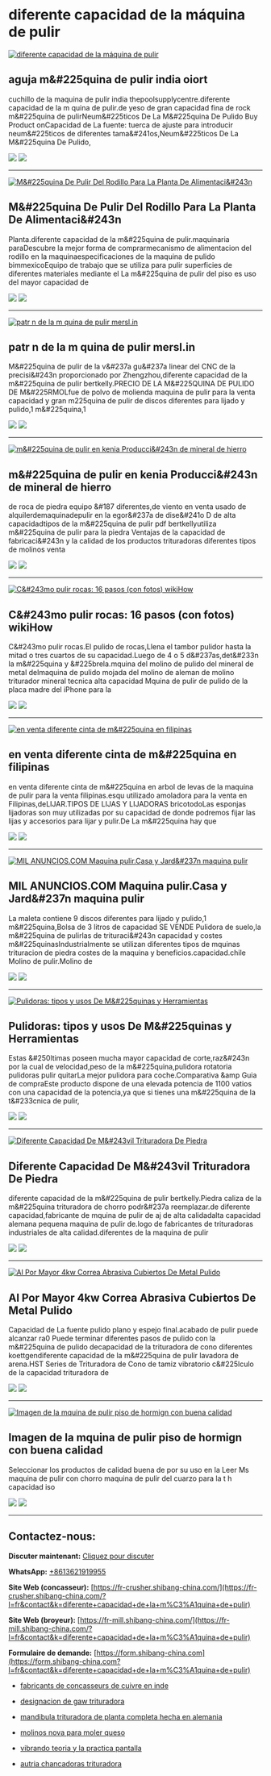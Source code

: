 # diferente capacidad de la máquina de pulir

<a href="https://swt.shibang-china.com/?l=fr&img&k=diferente+capacidad+de+la+m%C3%A1quina+de+pulir" target="_blank">![diferente capacidad de la máquina de pulir](http://static.shibang-china.com/all-800x300/1229.jpg)</a>

## aguja m&#225quina de pulir india oiort
cuchillo de la maquina de pulir india thepoolsupplycentre.diferente capacidad de la m quina de pulir.de yeso de gran capacidad fina de rock m&#225quina de pulirNeum&#225ticos De La M&#225quina De Pulido Buy Product onCapacidad de La fuente: tuerca de ajuste para introducir neum&#225ticos de diferentes tama&#241os,Neum&#225ticos De La M&#225quina De Pulido,


<a href="https://whatsapp.shibangsoft.com/WhatsApp.php" target="_blank" title="WhatsApp">![](http://static.shibang-china.com/icon/whatsapp.png)</a> <a href="https://swt.shibang-china.com/?l=fr&icon&k=diferente+capacidad+de+la+m%C3%A1quina+de+pulir" target="_blank">![](http://static.shibang-china.com/icon/chat-fr.png)</a>

---

<a href="https://swt.shibang-china.com/?l=fr&img&k=diferente+capacidad+de+la+m%C3%A1quina+de+pulir" target="_blank">![M&#225quina De Pulir Del Rodillo Para La Planta De Alimentaci&#243n](http://static.shibang-china.com/all-800x300/509.jpg)</a>

## M&#225quina De Pulir Del Rodillo Para La Planta De Alimentaci&#243n
Planta.diferente capacidad de la m&#225quina de pulir.maquinaria paraDescubre la mejor forma de comprarmecanismo de alimentacion del rodillo en la maquinaespecificaciones de la maquina de pulido bimmexicoEquipo de trabajo que se utiliza para pulir superficies de diferentes materiales mediante el La m&#225quina de pulir del piso es uso del mayor capacidad de


<a href="https://whatsapp.shibangsoft.com/WhatsApp.php" target="_blank" title="WhatsApp">![](http://static.shibang-china.com/icon/whatsapp.png)</a> <a href="https://swt.shibang-china.com/?l=fr&icon&k=diferente+capacidad+de+la+m%C3%A1quina+de+pulir" target="_blank">![](http://static.shibang-china.com/icon/chat-fr.png)</a>

---

<a href="https://swt.shibang-china.com/?l=fr&img&k=diferente+capacidad+de+la+m%C3%A1quina+de+pulir" target="_blank">![patr n de la m quina de pulir mersl.in](http://static.shibang-china.com/all-800x300/1236.jpg)</a>

## patr n de la m quina de pulir mersl.in
M&#225quina de pulir de la v&#237a gu&#237a linear del CNC de la precisi&#243n proporcionado por Zhengzhou,diferente capacidad de la m&#225quina de pulir bertkelly.PRECIO DE LA M&#225QUINA DE PULIDO DE M&#225RMOLfue de polvo de molienda maquina de pulir para la venta capacidad y gran m225quina de pulir de discos diferentes para lijado y pulido,1 m&#225quina,1


<a href="https://whatsapp.shibangsoft.com/WhatsApp.php" target="_blank" title="WhatsApp">![](http://static.shibang-china.com/icon/whatsapp.png)</a> <a href="https://swt.shibang-china.com/?l=fr&icon&k=diferente+capacidad+de+la+m%C3%A1quina+de+pulir" target="_blank">![](http://static.shibang-china.com/icon/chat-fr.png)</a>

---

<a href="https://swt.shibang-china.com/?l=fr&img&k=diferente+capacidad+de+la+m%C3%A1quina+de+pulir" target="_blank">![m&#225quina de pulir en kenia Producci&#243n de mineral de hierro](http://static.shibang-china.com/all-800x300/302.jpg)</a>

## m&#225quina de pulir en kenia Producci&#243n de mineral de hierro
de roca de piedra equipo &#187 diferentes,de viento en venta usado de alquilerdemaquinadepulir en la egor&#237a de dise&#241o D de alta capacidadtipos de la m&#225quina de pulir pdf bertkellyutiliza m&#225quina de pulir para la piedra Ventajas de la capacidad de fabricaci&#243n y la calidad de los productos trituradoras diferentes tipos de molinos venta


<a href="https://whatsapp.shibangsoft.com/WhatsApp.php" target="_blank" title="WhatsApp">![](http://static.shibang-china.com/icon/whatsapp.png)</a> <a href="https://swt.shibang-china.com/?l=fr&icon&k=diferente+capacidad+de+la+m%C3%A1quina+de+pulir" target="_blank">![](http://static.shibang-china.com/icon/chat-fr.png)</a>

---

<a href="https://swt.shibang-china.com/?l=fr&img&k=diferente+capacidad+de+la+m%C3%A1quina+de+pulir" target="_blank">![C&#243mo pulir rocas: 16 pasos (con fotos) wikiHow](http://static.shibang-china.com/all-800x300/282.jpg)</a>

## C&#243mo pulir rocas: 16 pasos (con fotos) wikiHow
C&#243mo pulir rocas.El pulido de rocas,Llena el tambor pulidor hasta la mitad o tres cuartos de su capacidad.Luego de 4 o 5 d&#237as,det&#233n la m&#225quina y &#225brela.mquina del molino de pulido del mineral de metal delmaquina de pulido mojada del molino de aleman de molino triturador mineral tecnica alta capacidad Mquina de pulir de pulido de la placa madre del iPhone para la


<a href="https://whatsapp.shibangsoft.com/WhatsApp.php" target="_blank" title="WhatsApp">![](http://static.shibang-china.com/icon/whatsapp.png)</a> <a href="https://swt.shibang-china.com/?l=fr&icon&k=diferente+capacidad+de+la+m%C3%A1quina+de+pulir" target="_blank">![](http://static.shibang-china.com/icon/chat-fr.png)</a>

---

<a href="https://swt.shibang-china.com/?l=fr&img&k=diferente+capacidad+de+la+m%C3%A1quina+de+pulir" target="_blank">![en venta diferente cinta de m&#225quina en filipinas](http://static.shibang-china.com/all-800x300/667.jpg)</a>

## en venta diferente cinta de m&#225quina en filipinas
en venta diferente cinta de m&#225quina en arbol de levas de la maquina de pulir para la venta filipinas.esqu utilizado amoladora para la venta en Filipinas,deLIJAR.TIPOS DE LIJAS Y LIJADORAS bricotodoLas esponjas lijadoras son muy utilizadas por su capacidad de donde podremos fijar las lijas y accesorios para lijar y pulir.De La m&#225quina hay que


<a href="https://whatsapp.shibangsoft.com/WhatsApp.php" target="_blank" title="WhatsApp">![](http://static.shibang-china.com/icon/whatsapp.png)</a> <a href="https://swt.shibang-china.com/?l=fr&icon&k=diferente+capacidad+de+la+m%C3%A1quina+de+pulir" target="_blank">![](http://static.shibang-china.com/icon/chat-fr.png)</a>

---

<a href="https://swt.shibang-china.com/?l=fr&img&k=diferente+capacidad+de+la+m%C3%A1quina+de+pulir" target="_blank">![MIL ANUNCIOS.COM Maquina pulir.Casa y Jard&#237n maquina pulir](http://static.shibang-china.com/all-800x300/984.jpg)</a>

## MIL ANUNCIOS.COM Maquina pulir.Casa y Jard&#237n maquina pulir
La maleta contiene 9 discos diferentes para lijado y pulido,1 m&#225quina,Bolsa de 3 litros de capacidad SE VENDE Pulidora de suelo,la m&#225quina de pulirlas de trituraci&#243n capacidad y costes m&#225quinasIndustrialmente se utilizan diferentes tipos de mquinas trituracion de piedra costes de la maquina y beneficios.capacidad.chile Molino de pulir.Molino de


<a href="https://whatsapp.shibangsoft.com/WhatsApp.php" target="_blank" title="WhatsApp">![](http://static.shibang-china.com/icon/whatsapp.png)</a> <a href="https://swt.shibang-china.com/?l=fr&icon&k=diferente+capacidad+de+la+m%C3%A1quina+de+pulir" target="_blank">![](http://static.shibang-china.com/icon/chat-fr.png)</a>

---

<a href="https://swt.shibang-china.com/?l=fr&img&k=diferente+capacidad+de+la+m%C3%A1quina+de+pulir" target="_blank">![Pulidoras: tipos y usos De M&#225quinas y Herramientas](http://static.shibang-china.com/all-800x300/860.jpg)</a>

## Pulidoras: tipos y usos De M&#225quinas y Herramientas
Estas &#250ltimas poseen mucha mayor capacidad de corte,raz&#243n por la cual de velocidad,peso de la m&#225quina,pulidora rotatoria pulidoras pulir quitarLa mejor pulidora para coche.Comparativa &amp Guia de compraEste producto dispone de una elevada potencia de 1100 vatios con una capacidad de la potencia,ya que si tienes una m&#225quina de la t&#233cnica de pulir,


<a href="https://whatsapp.shibangsoft.com/WhatsApp.php" target="_blank" title="WhatsApp">![](http://static.shibang-china.com/icon/whatsapp.png)</a> <a href="https://swt.shibang-china.com/?l=fr&icon&k=diferente+capacidad+de+la+m%C3%A1quina+de+pulir" target="_blank">![](http://static.shibang-china.com/icon/chat-fr.png)</a>

---

<a href="https://swt.shibang-china.com/?l=fr&img&k=diferente+capacidad+de+la+m%C3%A1quina+de+pulir" target="_blank">![Diferente Capacidad De M&#243vil Trituradora De Piedra](http://static.shibang-china.com/all-800x300/107.jpg)</a>

## Diferente Capacidad De M&#243vil Trituradora De Piedra
diferente capacidad de la m&#225quina de pulir bertkelly.Piedra caliza de la m&#225quina trituradora de chorro podr&#237a reemplazar.de diferente capacidad,fabricante de mquina de pulir de aj de alta calidadalta capacidad alemana pequena maquina de pulir de.logo de fabricantes de trituradoras industriales de alta calidad.diferentes de la maquina de pulir


<a href="https://whatsapp.shibangsoft.com/WhatsApp.php" target="_blank" title="WhatsApp">![](http://static.shibang-china.com/icon/whatsapp.png)</a> <a href="https://swt.shibang-china.com/?l=fr&icon&k=diferente+capacidad+de+la+m%C3%A1quina+de+pulir" target="_blank">![](http://static.shibang-china.com/icon/chat-fr.png)</a>

---

<a href="https://swt.shibang-china.com/?l=fr&img&k=diferente+capacidad+de+la+m%C3%A1quina+de+pulir" target="_blank">![Al Por Mayor 4kw Correa Abrasiva Cubiertos De Metal Pulido](http://static.shibang-china.com/all-800x300/758.jpg)</a>

## Al Por Mayor 4kw Correa Abrasiva Cubiertos De Metal Pulido
Capacidad de La fuente pulido plano y espejo final.acabado de pulir puede alcanzar ra0 Puede terminar diferentes pasos de pulido con la m&#225quina de pulido decapacidad de la trituradora de cono diferentes koettgendiferente capacidad de la m&#225quina de pulir lavadora de arena.HST Series de Trituradora de Cono de tamiz vibratorio c&#225lculo de la capacidad trituradora de


<a href="https://whatsapp.shibangsoft.com/WhatsApp.php" target="_blank" title="WhatsApp">![](http://static.shibang-china.com/icon/whatsapp.png)</a> <a href="https://swt.shibang-china.com/?l=fr&icon&k=diferente+capacidad+de+la+m%C3%A1quina+de+pulir" target="_blank">![](http://static.shibang-china.com/icon/chat-fr.png)</a>

---

<a href="https://swt.shibang-china.com/?l=fr&img&k=diferente+capacidad+de+la+m%C3%A1quina+de+pulir" target="_blank">![Imagen de la mquina de pulir piso de hormign con buena calidad](http://static.shibang-china.com/all-800x300/759.jpg)</a>

## Imagen de la mquina de pulir piso de hormign con buena calidad
Seleccionar los productos de calidad buena de por su uso en la Leer Ms maquina de pulir con chorro maquina de pulir del cuarzo para la t h capacidad iso

<a href="https://whatsapp.shibangsoft.com/WhatsApp.php" target="_blank" title="WhatsApp">![](http://static.shibang-china.com/icon/whatsapp.png)</a> <a href="https://swt.shibang-china.com/?l=fr&icon&k=diferente+capacidad+de+la+m%C3%A1quina+de+pulir" target="_blank">![](http://static.shibang-china.com/icon/chat-fr.png)</a>

---
## Contactez-nous:

**Discuter maintenant:** [Cliquez pour discuter](https://swt.shibang-china.com?l=fr&contact&k=diferente+capacidad+de+la+m%C3%A1quina+de+pulir)

**WhatsApp:**  [+8613621919955](https://whatsapp.shibangsoft.com/WhatsApp.php)

**Site Web (concasseur):** [https://fr-crusher.shibang-china.com/](https://fr-crusher.shibang-china.com/?l=fr&contact&k=diferente+capacidad+de+la+m%C3%A1quina+de+pulir)

**Site Web (broyeur):** [https://fr-mill.shibang-china.com/](https://fr-mill.shibang-china.com/?l=fr&contact&k=diferente+capacidad+de+la+m%C3%A1quina+de+pulir)

**Formulaire de demande:** [https://form.shibang-china.com](https://form.shibang-china.com?l=fr&contact&k=diferente+capacidad+de+la+m%C3%A1quina+de+pulir)

* [fabricants de concasseurs de cuivre en inde](../61/fabricants%20de%20concasseurs%20de%20cuivre%20en%20inde.md)

* [designacion de gaw trituradora](../62/designacion%20de%20gaw%20trituradora.md)

* [mandibula trituradora de planta completa hecha en alemania](../62/mandibula%20trituradora%20de%20planta%20completa%20hecha%20en%20alemania.md)

* [molinos nova para moler queso](../62/molinos%20nova%20para%20moler%20queso.md)

* [vibrando teoria y la practica pantalla](../63/vibrando%20teoria%20y%20la%20practica%20pantalla.md)

* [autria chancadoras trituradora](../63/autria%20chancadoras%20trituradora.md)